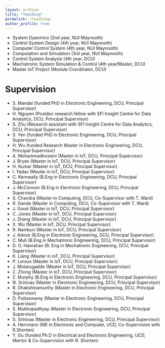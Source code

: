 ```yaml
---
layout: archive
title: "Teaching"
permalink: /teaching/
author_profile: true
---
```


* System Dyanmics (2nd year, NUI Maynooth)
* Control System Design (4th year, NUI Maynooth)
* Computer Control System (4th year, NUI Maynooth)
* Computation and Simulation (3rd year, NUI Maynooth)
* Control System Analysis (4th year, DCU)
* Mechatronic System Simulation & Control (4th year/Master, DCU)
* Master IoT Project (Module Coordinator, DCU)

Supervision
======
* S. Mandal (funded PhD in Electronic Engineering, DCU, Principal Supervisor)
* H. Nguyen (Postdoc research fellow with SFI Insight Centre for Data Analytics, DCU, Principal Supervisor)
* S. Zhu (Research assistant with SFI Insight Centre for Data Analytics, DCU, Principal Supervisor)
* S. Yen (funded PhD in Electronic Engineering, DCU, Principal Supervisor)
* H. Wu (funded Research Master in Electronic Engineering, DCU, Principal Supervisor)
* A. Mohammadhoseini (Master in IoT, DCU, Principal Supervisor)
* J. Bryan (Master in IoT, DCU, Principal Supervisor)
* H. Kumar (Master in IoT, DCU, Principal Supervisor)
* I. Yadav (Master in IoT, DCU, Principal Supervisor)  
* C. Kenneally (B.Eng in Electronic Engineering, DCU, Principal Supervisor)
* J. McConnon (B.Eng in Electronic Engineering, DCU, Principal Supervisor)
* S. Chandra (Master in Computing, DCU, Co-Supervisor with T. Ward)
* R. Dande (Master in Computing, DCU, Co-Supervisor with T. Ward)  
* J. Good (Master in IoT, DCU, Principal Supervisor)
* C. Jones (Master in IoT, DCU, Principal Supervisor)
* J. Zhang (Master in IoT, DCU, Principal Supervisor)
* X. Wu (Master in IoT, DCU, Principal Supervisor)
* R. Namburi (Master in IoT, DCU, Principal Supervisor)
* J. Adove (B.Eng in Electronic Engineering, DCU, Principal Supervisor)
* C. Muli (B.Eng in Mechatronic Engineering, DCU, Principal Supervisor)
* D. O. Hanrahan (B. Eng in Mechatronic Engineering, DCU, Principal Supervisor)
* K. Liang (Master in IoT, DCU, Principal Supervisor)
* P. Leroux (Master in IoT, DCU, Principal Supervisor)
* J. Motarugadde (Master in IoT, DCU, Principal Supervisor)
* Z. Zhong (Master in IoT, DCU, Principal Supervisor)
* Z. Murphy (B.Eng in Electronic Engineering, DCU, Principal Supervisor)
* N. Srinivas (Master in Electronic Engineering, DCU, Principal Supervisor)
* R. Dhakshinamurthy (Master in Electronic Engineering, DCU, Principal Supervisor)
* D. Puttaswamy (Master in Electronic Engineering, DCU, Principal Supervisor)
* S. Mukhopadhyay (Master in Electronic Engineering, DCU, Principal Supervisor)
* S. Srinivas (Master in Electronic Engineering, DCU, Principal Supervisor)
* A. Herrmann (ME in Electronic and Computer, UCD, Co-Supervision with R.Shorten)
* Y. Gu (funded Ph.D in Electrical and Electronic Engineering, UCD, Mentor & Co-Supervision with R. Shorten)